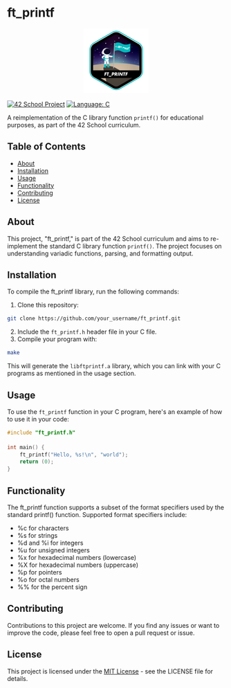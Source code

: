 # ft_printf

<p align="center">
  <img src="https://github.com/mcombeau/mcombeau/blob/main/42_badges/ft_printfe.png" alt="ft_printf 42 project badge"/>
</p>

[![42 School Project](https://img.shields.io/badge/42%20Project-printf-blue)](https://github.com/ugolinolle/ft_printf)
[![Language: C](https://img.shields.io/badge/language-C-green.svg)](<https://en.wikipedia.org/wiki/C_(programming_language)>)

A reimplementation of the C library function `printf()` for educational purposes, as part of the 42 School curriculum.

## Table of Contents

- [About](#about)
- [Installation](#installation)
- [Usage](#usage)
- [Functionality](#functionality)
- [Contributing](#contributing)
- [License](#license)

## About

This project, "ft_printf," is part of the 42 School curriculum and aims to re-implement the standard C library function `printf()`. The project focuses on understanding variadic functions, parsing, and formatting output.

## Installation

To compile the ft_printf library, run the following commands:

1. Clone this repository:

```bash
git clone https://github.com/your_username/ft_printf.git
```

2. Include the `ft_printf.h` header file in your C file.
3. Compile your program with:

```bash
make
```

This will generate the `libftprintf.a` library, which you can link with your C programs as mentioned in the usage section.

## Usage

To use the `ft_printf` function in your C program, here's an example of how to use it in your code:

```c
#include "ft_printf.h"

int main() {
    ft_printf("Hello, %s!\n", "world");
    return (0);
}
```

## Functionality

The ft_printf function supports a subset of the format specifiers used by the standard printf() function. Supported format specifiers include:

- %c for characters
- %s for strings
- %d and %i for integers
- %u for unsigned integers
- %x for hexadecimal numbers (lowercase)
- %X for hexadecimal numbers (uppercase)
- %p for pointers
- %o for octal numbers
- %% for the percent sign

## Contributing

Contributions to this project are welcome. If you find any issues or want to improve the code, please feel free to open a pull request or issue.

## License

This project is licensed under the [MIT License](https://github.com/ugolinolle/ft_printf/blob/master/LICENSE) - see the LICENSE file for details.
